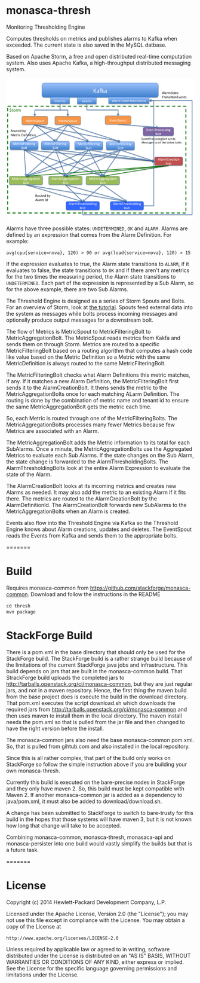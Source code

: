 monasca-thresh
==========

Monitoring Thresholding Engine

Computes thresholds on metrics and publishes alarms to Kafka when exceeded. The current state is also saved in the MySQL datbase.

Based on Apache Storm, a free and open distributed real-time computation system. Also uses Apache Kafka, a high-throughput distributed messaging system.

![Threshold Engine Architecture](mon-thresh-architecture.png "Threshold Engine Architecture")

Alarms have three possible states: `UNDETERMINED`, `OK` and `ALARM`.  Alarms are defined by an expression that comes from the Alarm Definition. For example: 

```
avg(cpu{service=nova}, 120) > 90 or avg(load{service=nova}, 120) > 15
```

If the expression evaluates to true, the Alarm state transitions to `ALARM`, if it evaluates to false, the state transitions to `OK` and if there aren't any metrics for the two times the measuring period, the Alarm state transitions to `UNDETERMINED`. Each part of the expression is represented by a Sub Alarm, so for the above example, there are two Sub Alarms.

The Threshold Engine is designed as a series of Storm Spouts and Bolts. For an overview of Storm, look at [the tutorial][storm-tutorial]. Spouts feed external data into the system as messages while bolts process incoming messages and optionally produce output messages for a downstream bolt.

The flow of Metrics is MetricSpout to MetricFilteringBolt to MetricAggregationBolt. The MetricSpout reads metrics from Kakfa and sends them on through Storm. Metrics are routed to a specific MetricFilteringBolt based on a routing algorithm that computes a hash code like value based on the Metric Definition so a Metric with the same MetricDefinition is always routed to the same MetricFilteringBolt.

The MetricFilteringBolt checks what Alarm Definitions this metric matches, if any. If it matches a new Alarm Definition, the MetricFilteringBolt first sends it to the AlarmCreationBolt. It thens sends the metric to the MetricAggregationBolts once for each matching ALarm Definition. The routing is done by the combination of metric name and tenant id to ensure the same MetricAggregationBolt gets the metric each time.

So, each Metric is routed through one of the MetricFilteringBolts. The MetricAggregationBolts processes many fewer Metrics because few Metrics are associated with an Alarm.

The MetricAggregationBolt adds the Metric information to its total for each SubAlarms.  Once a minute, the MetricAggregationBolts use the Aggregated Metrics to evaluate each Sub Alarms. If the state changes on the Sub Alarm, the state change is forwarded to the AlarmThresholdingBolts. The AlarmThresholdingBolts look at the entire Alarm Expression to evaluate the state of the Alarm.

The AlarmCreationBolt looks at its incoming metrics and creates new Alarms as needed. It may also add the metric to an existing Alarm if it fits there. The metrics are routed to the AlarmCreationBolt by the AlarmDefinitionId. The AlarmCreationBolt forwards new SubAlarms to the MetricAggregationBolts when an Alarm is created.

Events also flow into the Threshold Engine via Kafka so the Threshold Engine knows about Alarm creations, updates and deletes. The EventSpout reads the Events from Kafka and sends them to the appropriate bolts.

=======
# Build

Requires monasca-common from https://github.com/stackforge/monasca-common. Download and follow the instructions in the README

```
cd thresh
mvn package
```

# StackForge Build

There is a pom.xml in the base directory that should only be used for the StackForge build. The StackForge build is a rather strange build because of the limitations of the current StackForge java jobs and infrastructure. This build depends on jars that are built in the monasca-common build. That StrackForge build uploads the completed jars to http://tarballs.openstack.org/ci/monasca-common, but they are just regular jars, and not in a maven repository. Hence, the first thing the maven build from the base project does is execute the build in the download directory. That pom.xml executes the script download.sh which downloads the required jars from http://tarballs.openstack.org/ci/monasca-common and then uses maven to install them in the local directory. The maven install needs the pom.xml so that is pulled from the jar file and then changed to have the right version before the install.

The monasca-common jars also need the base monasca-common pom.xml. So, that is pulled from gihtub.com and also installed in the local repository.

Since this is all rather complex, that part of the build only works on StackForge so follow the simple instruction above if you are building your own monasca-thresh.

Currently this build is executed on the bare-precise nodes in StackForge and they only have maven 2. So, this build must be kept compatible with Maven 2. If another monasca-common jar is added as a dependency to java/pom.xml, it must also be added to download/download.sh.

A change has been submitted to StackForge to switch to bare-trusty for this build in the hopes that those systems will have maven 3, but it is not known how long that change will take to be accepted.

Combining monasca-common, monasca-thresh, monasaca-api and monasca-persister into one build would vastly simplify the builds but that is a future task.

=======
# License

Copyright (c) 2014 Hewlett-Packard Development Company, L.P.

Licensed under the Apache License, Version 2.0 (the "License");
you may not use this file except in compliance with the License.
You may obtain a copy of the License at

    http://www.apache.org/licenses/LICENSE-2.0
    
Unless required by applicable law or agreed to in writing, software
distributed under the License is distributed on an "AS IS" BASIS,
WITHOUT WARRANTIES OR CONDITIONS OF ANY KIND, either express or
implied.
See the License for the specific language governing permissions and
limitations under the License.

[storm-tutorial]: http://storm.incubator.apache.org/documentation/Tutorial.html


